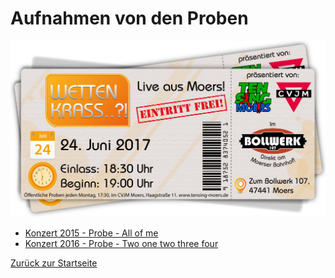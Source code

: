 # Aufnahmen von den Proben
![TEN SING Moers Logo](../../footage/banner2017/WettenKrass-Ticket-cutout-500dpi-01.png)

* [Konzert 2015 - Probe - All of me](https://soundcloud.com/ten-sing-moers/probenaufnahme-tensing-chor)
* [Konzert 2016 - Probe - Two one two three four](https://soundcloud.com/ten-sing-moers/two-one-two-three-four)

[Zurück zur Startseite](../../Links.md)
